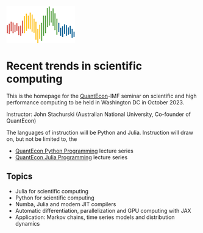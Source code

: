 
![](qe-logo-large.png)

# Recent trends in scientific computing

This is the homepage for the [QuantEcon](https://quantecon.org/)-IMF seminar on scientific
and high performance computing to be held in Washington DC in October 2023. 

Instructor: John Stachurski (Australian National University, Co-founder of QuantEcon)

The languages of instruction will be Python and Julia.  Instruction will draw on,
but not be limited to, the 

* [QuantEcon Python Programming](https://python-programming.quantecon.org/intro.html) lecture series
* [QuantEcon Julia Programming](https://julia.quantecon.org/intro.html) lecture series


## Topics

* Julia for scientific computing
* Python for scientific computing
* Numba, Julia and modern JIT compilers
* Automatic differentiation, parallelization and GPU computing with JAX
* Application: Markov chains, time series models and distribution dynamics




